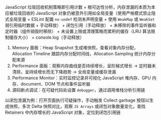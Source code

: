 JavaScript 垃圾回收机制策略即引用计数 + 根可达性分析，内存泄漏的本质为本应被垃圾回收的 JavaScript 对象仍被意外引用如全局变量（使用严格模式禁止隐式全局变量 + ESLint 配置 `no-undef` 检测未声明变量 + 使用 `WeakMap` 或 `WeakSet` 弱引用临时数据 + 手动释放） + 闭包引用（手动释放） + 未移除的事件监听器和定时器（组件销毁时移除） + 未设置上限或清理策略而累积的缓存（LRU 算法限制缓存大小） + console.log（手动释放）

1. Memory 面板：Heap Snapshot 生成堆快照，查看对象内存分配，Allocation Timeline 跟踪内存分配时间线，Allocation Sampling 统计内存分配来源
2. Performance 面板：观察内存曲线是否持续增长，呈阶梯式增长 -> 定时器未清除，呈持续增长而无下降趋势 -> 全局变量或缓存泄漏
3. Performance Monitor：实时监控记录并可视化 JavaScript 堆内存、GPU 内存、document、DOM 节点和事件监听器
4. 源码断点调试：在可疑代码处设置 `debugger`，通过调用堆栈分析引用链

以闭包泄漏为例：打开页面执行可疑操作，手动触发 Collect garbage 按钮以生成快照，多次 Delta 快照对比，观察 `JS Arrays` 或闭包对象数量变化，查找 Retainers 中内存增长的 JavaScript 对象，定位到闭包引用链
